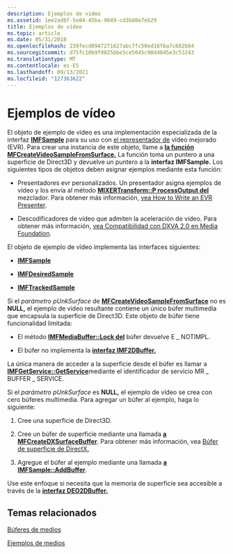 ```yaml
---
description: Ejemplos de vídeo
ms.assetid: 1ee2ad6f-5e84-45ba-9849-cd3bd8e7eb29
title: Ejemplos de vídeo
ms.topic: article
ms.date: 05/31/2018
ms.openlocfilehash: 239fecd0947271627abc7fc50ed16f6a7c682b84
ms.sourcegitcommit: d75fc10b9f0825bbe5ce5045c90d4045e3c53243
ms.translationtype: MT
ms.contentlocale: es-ES
ms.lasthandoff: 09/13/2021
ms.locfileid: "127363622"
---
```

# <a name="video-samples"></a>Ejemplos de vídeo

El objeto de ejemplo de vídeo es una implementación especializada de la interfaz [**IMFSample**](/windows/desktop/api/mfobjects/nn-mfobjects-imfsample) para su uso con [el representador de](enhanced-video-renderer.md) vídeo mejorado (EVR). Para crear una instancia de este objeto, llame a [**la función MFCreateVideoSampleFromSurface.**](/windows/desktop/api/evr/nc-evr-mfcreatevideosamplefromsurface) La función toma un puntero a una superficie de Direct3D y devuelve un puntero a la **interfaz IMFSample.** Los siguientes tipos de objetos deben asignar ejemplos mediante esta función:

-   Presentadores evr personalizados. Un presentador asigna ejemplos de vídeo y los envía al método [**MIXERTransform::P rocessOutput del**](/windows/desktop/api/mftransform/nf-mftransform-imftransform-processoutput) mezclador. Para obtener más información, [vea How to Write an EVR Presenter](how-to-write-an-evr-presenter.md).

-   Descodificadores de vídeo que admiten la aceleración de vídeo. Para obtener más información, [vea Compatibilidad con DXVA 2.0 en Media Foundation](supporting-dxva-2-0-in-media-foundation.md).

El objeto de ejemplo de vídeo implementa las interfaces siguientes:

-   [**IMFSample**](/windows/desktop/api/mfobjects/nn-mfobjects-imfsample)

-   [**IMFDesiredSample**](/windows/desktop/api/evr/nn-evr-imfdesiredsample)

-   [**IMFTrackedSample**](/windows/win32/api/mfidl/nn-mfidl-imftrackedsample)

Si el *parámetro pUnkSurface* de [**MFCreateVideoSampleFromSurface**](/windows/desktop/api/evr/nc-evr-mfcreatevideosamplefromsurface) no es **NULL,** el ejemplo de vídeo resultante contiene un único búfer multimedia que encapsula la superficie de Direct3D. Este objeto de búfer tiene funcionalidad limitada:

-   El método [**IMFMediaBuffer::Lock del**](/windows/desktop/api/mfobjects/nf-mfobjects-imfmediabuffer-lock) búfer devuelve E \_ NOTIMPL.

-   El búfer no implementa la [**interfaz IMF2DBuffer.**](/windows/desktop/api/mfobjects/nn-mfobjects-imf2dbuffer)

La única manera de acceder a la superficie desde el búfer es llamar a [**IMFGetService::GetService**](/windows/desktop/api/mfidl/nf-mfidl-imfgetservice-getservice)mediante el identificador de servicio MR \_ BUFFER \_ SERVICE.

Si el *parámetro pUnkSurface* es **NULL,** el ejemplo de vídeo se crea con cero búferes multimedia. Para agregar un búfer al ejemplo, haga lo siguiente:

1.  Cree una superficie de Direct3D.

2.  Cree un búfer de superficie mediante una llamada [**a MFCreateDXSurfaceBuffer**](/windows/desktop/api/mfapi/nf-mfapi-mfcreatedxsurfacebuffer). Para obtener más información, vea [Búfer de superficie de DirectX.](directx-surface-buffer.md)

3.  Agregue el búfer al ejemplo mediante una llamada [**a IMFSample::AddBuffer**](/windows/desktop/api/mfobjects/nf-mfobjects-imfsample-addbuffer).

Use este enfoque si necesita que la memoria de superficie sea accesible a través de la [**interfaz DEO2DBuffer.**](/windows/desktop/api/mfobjects/nn-mfobjects-imf2dbuffer)

## <a name="related-topics"></a>Temas relacionados

<dl> <dt>

[Búferes de medios](media-buffers.md)
</dt> <dt>

[Ejemplos de medios](media-samples.md)
</dt> </dl>

 

 
